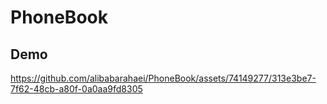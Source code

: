 # PhoneBook

## Demo

https://github.com/alibabarahaei/PhoneBook/assets/74149277/313e3be7-7f62-48cb-a80f-0a0aa9fd8305

